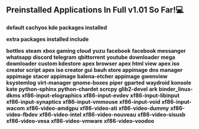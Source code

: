 ## Preinstalled Applications In Full v1.01 So Far!💻
**default cachyos kde packages installed**

**extra packages installed include**

**bottles**
**steam**
**xbox gaming cloud**
**yuzu**
**facebook**
**facebook messanger**
**whatsapp**
**discord**
**telegram**
**qbittorrent**
**youtube downloader**
**mega downloader**
**custom kdestore**
**apex browser**
**apex html view**
**apex iso creator script**
**apex iso creator gui**
**bauh store appimage**
**dns manager appimage**
**stacer appimage**
**balena-etcher appimage**
**gwenview**
**ksystemlog**
**virt-manager**
**gnome-boxes**
**piper**
**gparted**
**waydroid**
**konsole**
**kate**
**python-sphinx**
**python-chardet**
**scrcpy**
**glib2-devel**
**ark**
**binder_linux-dkms**
**xf86-input-elographics**
**xf86-input-evdev**
**xf86-input-libinput**
**xf86-input-synaptics**
**xf86-input-vmmouse**
**xf86-input-void**
**xf86-input-wacom**
**xf86-video-amdgpu**
**xf86-video-ati**
**xf86-video-dummy**
**xf86-video-fbdev**
**xf86-video-intel**
**xf86-video-nouveau**
**xf86-video-sisusb**
**xf86-video-vesa**
**xf86-video-vmware**
**xf86-video-voodoo**
